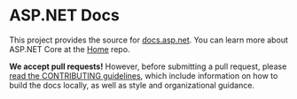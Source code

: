 ASP.NET Docs
============

This project provides the source for [docs.asp.net](http://docs.asp.net/). You can learn more about ASP.NET Core at the [Home](https://github.com/aspnet/home) repo.

**We accept pull requests!** However, before submitting a pull request, please [read the CONTRIBUTING guidelines](CONTRIBUTING.md), which include information on how to build the docs locally, as well as style and organizational guidance.

